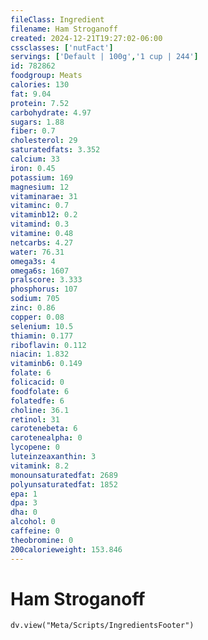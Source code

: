 ```yaml
---
fileClass: Ingredient
filename: Ham Stroganoff
created: 2024-12-21T19:27:02-06:00
cssclasses: ['nutFact']
servings: ['Default | 100g','1 cup | 244']
id: 782862
foodgroup: Meats
calories: 130
fat: 9.04
protein: 7.52
carbohydrate: 4.97
sugars: 1.88
fiber: 0.7
cholesterol: 29
saturatedfats: 3.352
calcium: 33
iron: 0.45
potassium: 169
magnesium: 12
vitaminarae: 31
vitaminc: 0.7
vitaminb12: 0.2
vitamind: 0.3
vitamine: 0.48
netcarbs: 4.27
water: 76.31
omega3s: 4
omega6s: 1607
pralscore: 3.333
phosphorus: 107
sodium: 705
zinc: 0.86
copper: 0.08
selenium: 10.5
thiamin: 0.177
riboflavin: 0.112
niacin: 1.832
vitaminb6: 0.149
folate: 6
folicacid: 0
foodfolate: 6
folatedfe: 6
choline: 36.1
retinol: 31
carotenebeta: 6
carotenealpha: 0
lycopene: 0
luteinzeaxanthin: 3
vitamink: 8.2
monounsaturatedfat: 2689
polyunsaturatedfat: 1852
epa: 1
dpa: 3
dha: 0
alcohol: 0
caffeine: 0
theobromine: 0
200calorieweight: 153.846
---
```


# Ham Stroganoff

```dataviewjs
dv.view("Meta/Scripts/IngredientsFooter")
```